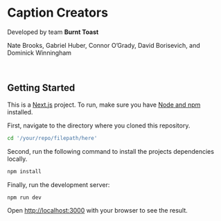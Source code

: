 # Caption Creators
Developed by team **Burnt Toast**

Nate Brooks, Gabriel Huber, Connor O’Grady, David Borisevich, and Dominick Winningham 

<br>

## Getting Started

This is a [Next.js](https://nextjs.org/) project. To run, make sure you have [Node and npm](https://nodejs.org/en) installed.

First, navigate to the directory where you cloned this repository.

```bash
cd '/your/repo/filepath/here'
```

Second, run the following command to install the projects dependencies locally.
```bash
npm install
```

Finally, run the development server:

```bash
npm run dev
```

Open [http://localhost:3000](http://localhost:3000) with your browser to see the result.
